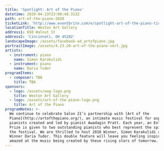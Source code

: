 ```yaml
---
title: 'Spotlight: Art of the Piano'
datetime: 2020-04-23T23:00:48.313Z
path: art-of-the-piano-2020
ticketLink: 'http://www.eventbrite.com/e/spotlight-art-of-the-piano-tickets-70347724939'
locationTitle: Weston Art Gallery
address1: 650 Walnut St
address2: 'Cincinnati, OH 45202'
landscapeImage: /assets/facebook-ad_artofpiano.jpg
portraitImage: /assets/4.23.20-art-of-the-piano-vert.jpg
artists:
  - instrument: piano
    name: Simon Karakulidi
  - instrument: piano
    name: Daria Tudor
programItems:
  - composer: TBA
    title: TBA
sponsors:
  - logo: /assets/wag-logo.png
    title: Weston Art Gallery
  - logo: /assets/art-of-the-piano-logo.png
    title: Art of the Piano
programNotes: >-
  We continue to celebrate Salon 21’s partnership with [Art of the
  Piano](http://artofthepiano.org/), an intimate music festival for aspiring
  pianists created and led by pianist Awadagin Pratt. Each year, an Enlight
  Prize is given to two outstanding pianists who best represent the spirit of
  the festival. We are thrilled to host 2018 Winner, Simon Karakulidi and 2019
  Winner Daria Tudor. This double feature will leave you feeling inspired and
  amazed at the music being created by these rising stars of tomorrow.
---
```


